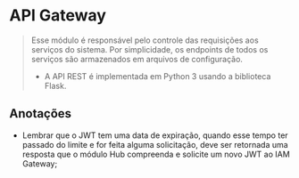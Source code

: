 # API Gateway

> Esse módulo é responsável pelo controle das requisições aos serviços do sistema. Por simplicidade, os endpoints de todos os serviços são armazenados em arquivos de configuração.
>
> - A API REST é implementada em Python 3 usando a biblioteca Flask.

## Anotações

- Lembrar que o JWT tem uma data de expiração, quando esse tempo ter passado do limite e for feita alguma solicitação, deve ser retornada uma resposta que o módulo Hub compreenda e solicite um novo JWT ao IAM Gateway;

